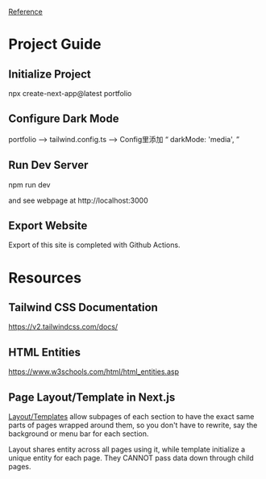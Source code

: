 [Reference](https://zhuanlan.zhihu.com/p/470586190)

# Project Guide
## Initialize Project
npx create-next-app@latest portfolio
​
## Configure Dark Mode
portfolio --> tailwind.config.ts --> Config里添加 “ darkMode: 'media', ”
​
## Run Dev Server
npm run dev

and see webpage at http://localhost:3000

## Export Website

Export of this site is completed with Github Actions. 

# Resources

## Tailwind CSS Documentation
https://v2.tailwindcss.com/docs/

## HTML Entities
https://www.w3schools.com/html/html_entities.asp


## Page Layout/Template in Next.js

[Layout/Templates](https://nextjs.org/docs/app/building-your-application/routing/pages-and-layouts) allow subpages of each section to have the exact same parts of pages wrapped around them, so you don't have to rewrite, say the background or menu bar for each section.

Layout shares entity across all pages using it, while template initialize a unique entity for each page. They CANNOT pass data down through child pages. 


